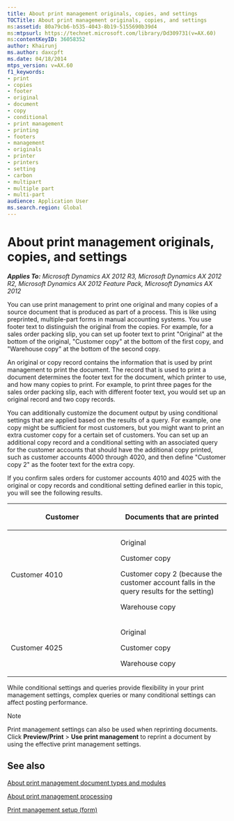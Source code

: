 ```yaml
---
title: About print management originals, copies, and settings
TOCTitle: About print management originals, copies, and settings
ms:assetid: 80a79cb6-b535-4043-8b19-5155690b39d4
ms:mtpsurl: https://technet.microsoft.com/library/Dd309731(v=AX.60)
ms:contentKeyID: 36058352
author: Khairunj
ms.author: daxcpft
ms.date: 04/18/2014
mtps_version: v=AX.60
f1_keywords:
- print
- copies
- footer
- original
- document
- copy
- conditional
- print management
- printing
- footers
- management
- originals
- printer
- printers
- setting
- carbon
- multipart
- multiple part
- multi-part
audience: Application User
ms.search.region: Global
---
```


# About print management originals, copies, and settings 


_**Applies To:** Microsoft Dynamics AX 2012 R3, Microsoft Dynamics AX 2012 R2, Microsoft Dynamics AX 2012 Feature Pack, Microsoft Dynamics AX 2012_

You can use print management to print one original and many copies of a source document that is produced as part of a process. This is like using preprinted, multiple-part forms in manual accounting systems. You use footer text to distinguish the original from the copies. For example, for a sales order packing slip, you can set up footer text to print "Original" at the bottom of the original, "Customer copy" at the bottom of the first copy, and "Warehouse copy" at the bottom of the second copy.

An original or copy record contains the information that is used by print management to print the document. The record that is used to print a document determines the footer text for the document, which printer to use, and how many copies to print. For example, to print three pages for the sales order packing slip, each with different footer text, you would set up an original record and two copy records.

You can additionally customize the document output by using conditional settings that are applied based on the results of a query. For example, one copy might be sufficient for most customers, but you might want to print an extra customer copy for a certain set of customers. You can set up an additional copy record and a conditional setting with an associated query for the customer accounts that should have the additional copy printed, such as customer accounts 4000 through 4020, and then define "Customer copy 2" as the footer text for the extra copy.

If you confirm sales orders for customer accounts 4010 and 4025 with the original or copy records and conditional setting defined earlier in this topic, you will see the following results.

<table>
<colgroup>
<col style="width: 50%" />
<col style="width: 50%" />
</colgroup>
<thead>
<tr class="header">
<th><p>Customer</p></th>
<th><p>Documents that are printed</p></th>
</tr>
</thead>
<tbody>
<tr class="odd">
<td><p>Customer 4010</p></td>
<td><p>Original</p>
<p>Customer copy</p>
<p>Customer copy 2 (because the customer account falls in the query results for the setting)</p>
<p>Warehouse copy</p></td>
</tr>
<tr class="even">
<td><p>Customer 4025</p></td>
<td><p>Original</p>
<p>Customer copy</p>
<p>Warehouse copy</p></td>
</tr>
</tbody>
</table>


While conditional settings and queries provide flexibility in your print management settings, complex queries or many conditional settings can affect posting performance.


> [!NOTE]
> <P>Print management settings can also be used when reprinting documents. Click <STRONG>Preview/Print</STRONG> &gt; <STRONG>Use print management</STRONG> to reprint a document by using the effective print management settings.</P>



## See also

[About print management document types and modules](about-print-management-document-types-and-modules.md)

[About print management processing](about-print-management-processing.md)

[Print management setup (form)](https://technet.microsoft.com/library/hh209383\(v=ax.60\))

  


